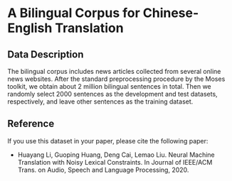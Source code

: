 # A Bilingual Corpus for Chinese-English Translation

## Data Description
The bilingual corpus includes news articles collected from several online news websites. After the standard preprocessing procedure by the Moses toolkit, we obtain about 2 million bilingual sentences in total. Then we randomly select 2000 sentences as the development and test datasets, respectively, and leave other sentences as the training dataset. 

## Reference
If you use this dataset in your paper, please cite the following paper:

- Huayang Li, Guoping Huang, Deng Cai, Lemao Liu. Neural Machine Translation with Noisy Lexical Constraints. In Journal of IEEE/ACM Trans. on Audio, Speech and Language Processing, 2020.

